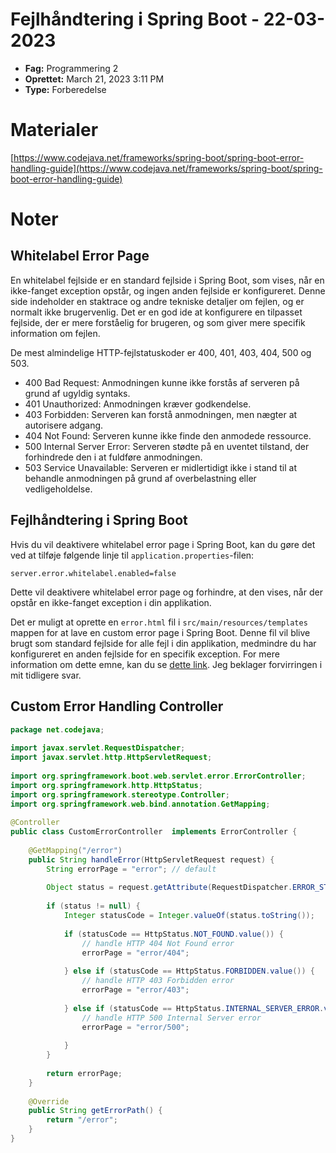 # Fejlhåndtering i Spring Boot - 22-03-2023

- **Fag:** Programmering 2
- **Oprettet:** March 21, 2023 3:11 PM
- **Type:** Forberedelse

# Materialer

[https://www.codejava.net/frameworks/spring-boot/spring-boot-error-handling-guide](https://www.codejava.net/frameworks/spring-boot/spring-boot-error-handling-guide)

# Noter

## Whitelabel Error Page

En whitelabel fejlside er en standard fejlside i Spring Boot, som vises, når en ikke-fanget exception opstår, og ingen anden fejlside er konfigureret. Denne side indeholder en staktrace og andre tekniske detaljer om fejlen, og er normalt ikke brugervenlig. Det er en god ide at konfigurere en tilpasset fejlside, der er mere forståelig for brugeren, og som giver mere specifik information om fejlen.

De mest almindelige HTTP-fejlstatuskoder er 400, 401, 403, 404, 500 og 503.

- 400 Bad Request: Anmodningen kunne ikke forstås af serveren på grund af ugyldig syntaks.
- 401 Unauthorized: Anmodningen kræver godkendelse.
- 403 Forbidden: Serveren kan forstå anmodningen, men nægter at autorisere adgang.
- 404 Not Found: Serveren kunne ikke finde den anmodede ressource.
- 500 Internal Server Error: Serveren stødte på en uventet tilstand, der forhindrede den i at fuldføre anmodningen.
- 503 Service Unavailable: Serveren er midlertidigt ikke i stand til at behandle anmodningen på grund af overbelastning eller vedligeholdelse.

## Fejlhåndtering i Spring Boot

Hvis du vil deaktivere whitelabel error page i Spring Boot, kan du gøre det ved at tilføje følgende linje til `application.properties`-filen:

```
server.error.whitelabel.enabled=false

```

Dette vil deaktivere whitelabel error page og forhindre, at den vises, når der opstår en ikke-fanget exception i din applikation.

Det er muligt at oprette en `error.html` fil i `src/main/resources/templates` mappen for at lave en custom error page i Spring Boot. Denne fil vil blive brugt som standard fejlside for alle fejl i din applikation, medmindre du har konfigureret en anden fejlside for en specifik exception. For mere information om dette emne, kan du se [dette link](https://www.baeldung.com/spring-boot-custom-error-page). Jeg beklager forvirringen i mit tidligere svar.

## Custom Error Handling Controller

```java
package net.codejava;
 
import javax.servlet.RequestDispatcher;
import javax.servlet.http.HttpServletRequest;
 
import org.springframework.boot.web.servlet.error.ErrorController;
import org.springframework.http.HttpStatus;
import org.springframework.stereotype.Controller;
import org.springframework.web.bind.annotation.GetMapping;
 
@Controller
public class CustomErrorController  implements ErrorController {
 
    @GetMapping("/error")
    public String handleError(HttpServletRequest request) {
        String errorPage = "error"; // default
         
        Object status = request.getAttribute(RequestDispatcher.ERROR_STATUS_CODE);
         
        if (status != null) {
            Integer statusCode = Integer.valueOf(status.toString());
             
            if (statusCode == HttpStatus.NOT_FOUND.value()) {
                // handle HTTP 404 Not Found error
                errorPage = "error/404";
                 
            } else if (statusCode == HttpStatus.FORBIDDEN.value()) {
                // handle HTTP 403 Forbidden error
                errorPage = "error/403";
                 
            } else if (statusCode == HttpStatus.INTERNAL_SERVER_ERROR.value()) {
                // handle HTTP 500 Internal Server error
                errorPage = "error/500";
                 
            }
        }
         
        return errorPage;
    }
     
    @Override
    public String getErrorPath() {
        return "/error";
    }
}
```
